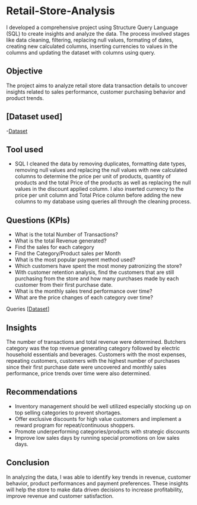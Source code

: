 # Retail-Store-Analysis
I developed a comprehensive project using Structure Query Language (SQL) to create insights and analyze the data. The process involved stages like data cleaning, filtering, replacing null values, formating of dates, creating new calculated columns, inserting currencies to values in the columns and updating the dataset with columns using query.
## Objective
The project aims to analyze retail store data transaction details to uncover insights related to sales performance, customer purchasing behavior and product trends.
## [Dataset used]
-<a href= "https://github.com/Slyomeye/Retail-Store-Analysis/blob/main/retail_store_sales.csv">Dataset</a>
 ## Tool used 
-	SQL
I cleaned the data by removing duplicates, formatting date types, removing null values and replacing the null values with new calculated columns to determine the price per unit of products, quantity of products and the total Price of the products as well as replacing the null values in the discount applied column. I also inserted currency to the price per unit column and Total Price column before adding the new columns to my database using queries all through the cleaning process.

## Questions (KPIs)
-	What is the total Number of Transactions?
-	What is the total Revenue generated?
-	Find the sales for each category
-	Find the Category/Product sales per Month
-	What is the most popular payment method used?
-	Which customers have spent the most money patronizing the store?
-	With customer retention analysis, find the customers that are still purchasing from the store and how many purchases made by each customer from their first purchase date.
-	What is the monthly sales trend performance over time?
-	What are the price changes of each category over time?

  Queries
[<a href= "https://github.com/Slyomeye/Retail-Store-Analysis/blob/main/SQLQuery5%20All%20Queries.sql">Dataset</a>]

## Insights
The number of transactions and total revenue were determined. Butchers category was the top revenue generating category followed by electric household essentials and beverages. Customers with the most expenses, repeating customers, customers with the highest number of purchases since their first purchase date were uncovered and monthly sales performance, price trends over time were also determined.

## Recommendations
- Inventory management should be well utilized especially stocking up on top selling categories to prevent shortages.
- Offer exclusive discounts for high value customers and implement a reward program for repeat/continuous shoppers.
- Promote underperforming categories/products with strategic discounts
- Improve low sales days by running special promotions on low sales days.

## Conclusion
In analyzing the data, I was able to identify key trends in revenue, customer behavior, product performances and payment preferences. These insights will help the store to make data driven decisions to increase profitability, improve revenue and customer satisfaction. 
 






